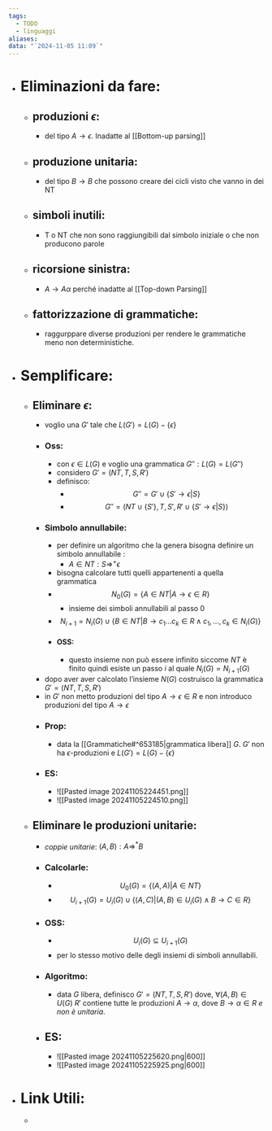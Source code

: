 ```yaml
---
tags:
  - TODO
  - linguaggi
aliases: 
data: "`2024-11-05 11:09`"
---
```

- # Eliminazioni da fare:
	- ## produzioni $\epsilon$:
		- del tipo $A\to \epsilon$. Inadatte al [[Bottom-up parsing]] 
	- ## produzione unitaria:
		- del tipo $B\to B$ che possono creare dei cicli visto che vanno in dei NT 
	- ## simboli inutili:
		- T o NT che non sono raggiungibili dal simbolo iniziale o che non producono parole 
	- ## ricorsione sinistra:
		- $A\to A \alpha$ perché inadatte al [[Top-down Parsing]] 
	- ## fattorizzazione di grammatiche:
		- raggurppare diverse produzioni per rendere le grammatiche meno non deterministiche.
- # Semplificare:
	- ## Eliminare $\epsilon$:
		- voglio una $G'$ tale che $L(G')=L(G)-\{\epsilon\}$ 
		- ### Oss:
			- con $\epsilon \in L(G)$ e voglio una grammatica $G'': L(G)=L(G'')$ 
			- considero $G'=(NT, T, S, R')$
			- definisco: 
				- $$G''=G'\cup \{S'\to \epsilon|S\}$$
				-  $$G''=(NT\cup \{S'\}, T, S', R'\cup \{S'\to \epsilon|S\})$$
		- ### Simbolo annullabile:
			- per definire un algoritmo che la genera bisogna definire un simbolo annullabile :
				- $A\in NT: S \Rightarrow^{+} \epsilon$
			- bisogna calcolare tutti quelli appartenenti a quella grammatica
			- $$N_{0}(G)=\{A\in NT| A\to \epsilon\in R\}$$
				- insieme dei simboli annullabili al passo 0
			- $$N_{i+1}=N_{i}(G)\cup\{B\in NT|B\to c_{1}...c_{k}\in R\wedge c_{1},...,c_{k}\in N_{i}(G)\}$$
			- #### OSS:
				- questo insieme non può essere infinito siccome $NT$ è finito quindi esiste un passo $i$ al quale $N_{i}(G)=N_{i+1}(G)$ 
		- dopo aver aver calcolato l’insieme $N(G)$ costruisco la grammatica $G'=(NT, T, S, R')$ 
		- in $G'$ non metto produzioni del tipo $A\to \epsilon\in R$ e non introduco produzioni del tipo $A\to \epsilon$ 
		- ### Prop:
			- data la [[Grammatiche#^653185|grammatica libera]] $G$. $G'$ non ha $\epsilon$-produzioni e $L(G')=L(G)-\{\epsilon\}$ 
		- ### ES:
			- ![[Pasted image 20241105224451.png]]
			- ![[Pasted image 20241105224510.png]]
	- ## Eliminare le produzioni unitarie:
		- _coppie unitarie_: $(A,B): A \Rightarrow^{*}B$ 
		- ### Calcolarle:
			- $$U_{0}(G)=\{(A,A)|A\in NT\}$$
			- $$U_{i+1}(G)=U_{i}(G)\cup \{(A,C)| (A,B)\in U_{i}(G)\wedge B\to C\in R\}$$
		- ### OSS:
			- $$U_{i}(G)\subseteq U_{i+1}(G)$$
			- per lo stesso motivo delle degli insiemi di simboli annullabili.
		- ### Algoritmo:
			- data $G$ libera, definisco $G'=(NT, T, S, R')$ dove, $\forall (A,B)\in U(G)$ $R'$ contiene tutte le produzioni $A\to \alpha$, dove $B\to \alpha \in R$ _e non è unitaria_.
		- ## ES:
			- ![[Pasted image 20241105225620.png|600]]
			-  ![[Pasted image 20241105225925.png|600]]
- # Link Utili:
	- 
